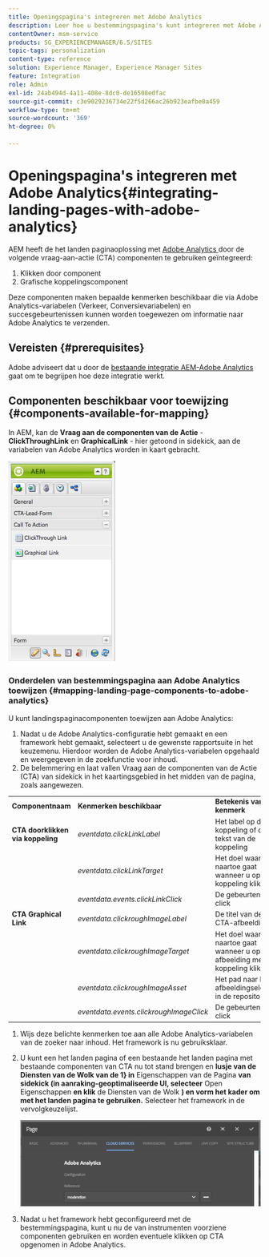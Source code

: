 ```yaml
---
title: Openingspagina's integreren met Adobe Analytics
description: Leer hoe u bestemmingspagina's kunt integreren met Adobe Analytics.
contentOwner: msm-service
products: SG_EXPERIENCEMANAGER/6.5/SITES
topic-tags: personalization
content-type: reference
solution: Experience Manager, Experience Manager Sites
feature: Integration
role: Admin
exl-id: 24ab494d-4a11-408e-8dc0-de16508edfac
source-git-commit: c3e9029236734e22f5d266ac26b923eafbe0a459
workflow-type: tm+mt
source-wordcount: '369'
ht-degree: 0%

---
```


# Openingspagina&#39;s integreren met Adobe Analytics{#integrating-landing-pages-with-adobe-analytics}

AEM heeft de het landen paginaoplossing met [ Adobe Analytics ](https://www.omniture.com/en/products/analytics/sitecatalyst) door de volgende vraag-aan-actie (CTA) componenten te gebruiken geïntegreerd:

1. Klikken door component
1. Grafische koppelingscomponent

Deze componenten maken bepaalde kenmerken beschikbaar die via Adobe Analytics-variabelen (Verkeer, Conversievariabelen) en succesgebeurtenissen kunnen worden toegewezen om informatie naar Adobe Analytics te verzenden.

## Vereisten {#prerequisites}

Adobe adviseert dat u door de [ bestaande integratie AEM-Adobe Analytics ](/help/sites-administering/adobeanalytics.md) gaat om te begrijpen hoe deze integratie werkt.

## Componenten beschikbaar voor toewijzing {#components-available-for-mapping}

In AEM, kan de **Vraag aan de componenten van de Actie** - **ClickThroughLink** en **GraphicalLink** - hier getoond in sidekick, aan de variabelen van Adobe Analytics worden in kaart gebracht.

![ chlimage_1-21 ](assets/chlimage_1-21a.jpeg)

### Onderdelen van bestemmingspagina aan Adobe Analytics toewijzen {#mapping-landing-page-components-to-adobe-analytics}

U kunt landingspaginacomponenten toewijzen aan Adobe Analytics:

1. Nadat u de Adobe Analytics-configuratie hebt gemaakt en een framework hebt gemaakt, selecteert u de gewenste rapportsuite in het keuzemenu. Hierdoor worden de Adobe Analytics-variabelen opgehaald en weergegeven in de zoekfunctie voor inhoud.
1. De belemmering en laat vallen Vraag aan de componenten van de Actie (CTA) van sidekick in het kaartingsgebied in het midden van de pagina, zoals aangewezen.

<table>
 <tbody>
  <tr>
   <td><strong>Componentnaam</strong></td>
   <td><strong>Kenmerken beschikbaar</strong></td>
   <td><strong>Betekenis van kenmerk</strong></td>
  </tr>
  <tr>
   <td><strong>CTA doorklikken via koppeling</strong></td>
   <td><i> eventdata.clickLinkLabel </i> <br /> </td>
   <td>Het label op de koppeling of de tekst van de koppeling </td>
  </tr>
  <tr>
   <td><br type="_moz" /> </td>
   <td><i> eventdata.clickLinkTarget </i> <br /> </td>
   <td>Het doel waar u naartoe gaat wanneer u op de koppeling klikt </td>
  </tr>
  <tr>
   <td><br type="_moz" /> </td>
   <td><i> eventdata.events.clickLinkClick </i> <br /> </td>
   <td>De gebeurtenis click </td>
  </tr>
  <tr>
   <td><strong>CTA Graphical Link</strong></td>
   <td><i> eventdata.clickroughImageLabel </i> <br /> </td>
   <td>De titel van de CTA-afbeelding </td>
  </tr>
  <tr>
   <td><br type="_moz" /> </td>
   <td><i> eventdata.clickroughImageTarget </i> <br /> </td>
   <td>Het doel waar u naartoe gaat wanneer u op de afbeelding met een koppeling klikt</td>
  </tr>
  <tr>
   <td><br type="_moz" /> </td>
   <td><i> eventdata.clickroughImageAsset </i> <br /> </td>
   <td>Het pad naar het afbeeldingselement in de repository </td>
  </tr>
  <tr>
   <td><br type="_moz" /> </td>
   <td><i> eventdata.events.clickroughImageClick </i> <br /> </td>
   <td>De gebeurtenis click</td>
  </tr>
 </tbody>
</table>

1. Wijs deze belichte kenmerken toe aan alle Adobe Analytics-variabelen van de zoeker naar inhoud. Het framework is nu gebruiksklaar.
1. U kunt een het landen pagina of een bestaande het landen pagina met bestaande componenten van CTA nu tot stand brengen en **lusje van de Diensten van de Wolk van de 1} in** Eigenschappen van de Pagina **van sidekick (in aanraking-geoptimaliseerde UI, selecteer** Open Eigenschappen **en klik** de Diensten van de Wolk **) en vorm het kader om met het landen pagina te gebruiken.** Selecteer het framework in de vervolgkeuzelijst.

   ![ chlimage_1-25 ](assets/chlimage_1-25a.png)

1. Nadat u het framework hebt geconfigureerd met de bestemmingspagina, kunt u nu de van instrumenten voorziene componenten gebruiken en worden eventuele klikken op CTA opgenomen in Adobe Analytics.
